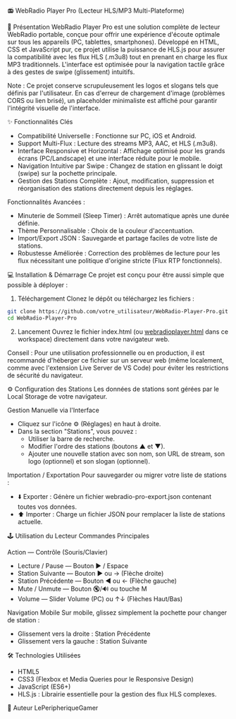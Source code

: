 📻 WebRadio Player Pro (Lecteur HLS/MP3 Multi-Plateforme)

🌟 Présentation
WebRadio Player Pro est une solution complète de lecteur WebRadio portable, conçue pour offrir une expérience d'écoute optimale sur tous les appareils (PC, tablettes, smartphones).
Développé en HTML, CSS et JavaScript pur, ce projet utilise la puissance de HLS.js pour assurer la compatibilité avec les flux HLS (.m3u8) tout en prenant en charge les flux MP3 traditionnels. L'interface est optimisée pour la navigation tactile grâce à des gestes de swipe (glissement) intuitifs.

Note : Ce projet conserve scrupuleusement les logos et slogans tels que définis par l'utilisateur. En cas d'erreur de chargement d'image (problèmes CORS ou lien brisé), un placeholder minimaliste est affiché pour garantir l'intégrité visuelle de l'interface.

✨ Fonctionnalités Clés
- Compatibilité Universelle : Fonctionne sur PC, iOS et Android.
- Support Multi-Flux : Lecture des streams MP3, AAC, et HLS (.m3u8).
- Interface Responsive et Horizontal : Affichage optimisé pour les grands écrans (PC/Landscape) et une interface réduite pour le mobile.
- Navigation Intuitive par Swipe : Changez de station en glissant le doigt (swipe) sur la pochette principale.
- Gestion des Stations Complète : Ajout, modification, suppression et réorganisation des stations directement depuis les réglages.

Fonctionnalités Avancées :
- Minuterie de Sommeil (Sleep Timer) : Arrêt automatique après une durée définie.
- Thème Personnalisable : Choix de la couleur d'accentuation.
- Import/Export JSON : Sauvegarde et partage faciles de votre liste de stations.
- Robustesse Améliorée : Correction des problèmes de lecture pour les flux nécessitant une politique d'origine stricte (Flux RTP fonctionnels).

💻 Installation & Démarrage
Ce projet est conçu pour être aussi simple que possible à déployer :

1. Téléchargement
Clonez le dépôt ou téléchargez les fichiers :
```bash
git clone https://github.com/votre_utilisateur/WebRadio-Player-Pro.git
cd WebRadio-Player-Pro
```

2. Lancement
Ouvrez le fichier index.html (ou [webradioplayer.html](webradioplayer.html) dans ce workspace) directement dans votre navigateur web.

Conseil : Pour une utilisation professionnelle ou en production, il est recommandé d'héberger ce fichier sur un serveur web (même localement, comme avec l'extension Live Server de VS Code) pour éviter les restrictions de sécurité du navigateur.

⚙️ Configuration des Stations
Les données de stations sont gérées par le Local Storage de votre navigateur.

Gestion Manuelle via l'Interface
- Cliquez sur l'icône ⚙️ (Réglages) en haut à droite.
- Dans la section "Stations", vous pouvez :
  - Utiliser la barre de recherche.
  - Modifier l'ordre des stations (boutons ▲ et ▼).
  - Ajouter une nouvelle station avec son nom, son URL de stream, son logo (optionnel) et son slogan (optionnel).

Importation / Exportation
Pour sauvegarder ou migrer votre liste de stations :
- ⬇️ Exporter : Génère un fichier webradio-pro-export.json contenant toutes vos données.
- ⬆️ Importer : Charge un fichier JSON pour remplacer la liste de stations actuelle.

🕹️ Utilisation du Lecteur
Commandes Principales

Action — Contrôle (Souris/Clavier)
- Lecture / Pause — Bouton ▶ / Espace
- Station Suivante — Bouton ▶ ou → (Flèche droite)
- Station Précédente — Bouton ◀ ou ← (Flèche gauche)
- Mute / Unmute — Bouton 🔇/🔊 ou touche M
- Volume — Slider Volume (PC) ou ↑↓ (Flèches Haut/Bas)

Navigation Mobile
Sur mobile, glissez simplement la pochette pour changer de station :
- Glissement vers la droite : Station Précédente
- Glissement vers la gauche : Station Suivante

🛠️ Technologies Utilisées
- HTML5
- CSS3 (Flexbox et Media Queries pour le Responsive Design)
- JavaScript (ES6+)
- HLS.js : Librairie essentielle pour la gestion des flux HLS complexes.

👤 Auteur
LePeripheriqueGamer